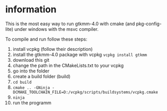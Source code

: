 # information

This is the most easy way to run gtkmm-4.0 with cmake (and pkg-config-lite) under windows with the msvc compiler.

To compile and run follow these steps:

1. install vcpkg (follow their description)
2. install the gtkmm-4.0 package with vcpkg `vcpkg install gtkmm`
3. download this git
4. change the path in the CMakeLists.txt to your vcpkg
5. go into the folder
6. create a build folder (build)
7. `cd build`
8. `cmake .. -GNinja -DCMAKE_TOOLCHAIN_FILE=D:/vcpkg/scripts/buildsystems/vcpkg.cmake`
9. `ninja`
10. run the programm
